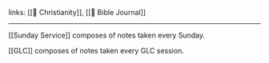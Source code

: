 links: [[🙏 Christianity]], [[📔 Bible Journal]]

---

[[Sunday Service]] composes of notes taken every Sunday.

[[GLC]] composes of notes taken every GLC session.